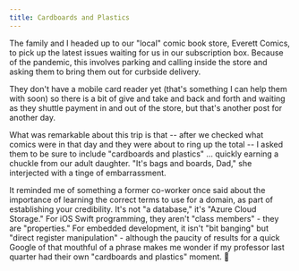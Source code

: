 ```yaml
---
title: Cardboards and Plastics
---
```


The family and I headed up to our "local" comic book store, Everett Comics, to pick up the latest issues waiting for us in our subscription box. Because of the pandemic, this involves parking and calling inside the store and asking them to bring them out for curbside delivery.



They don't have a mobile card reader yet (that's something I can help them with soon) so there is a bit of give and take and back and forth and waiting as they shuttle payment in and out of the store, but that's another post for another day.



What was remarkable about this trip is that -- after we checked what comics were in that day and they were about to ring up the total -- I asked them to be sure to include "cardboards and plastics" ... quickly earning a chuckle from our adult daughter. "It's bags and boards, Dad," she interjected with a tinge of embarrassment.



It reminded me of something a former co-worker once said about the importance of learning the correct terms to use for a domain, as part of establishing your credibility. It's not "a database," it's "Azure Cloud Storage." For iOS Swift programming, they aren't "class members" - they are "properties." For embedded development, it isn't "bit banging" but "direct register manipulation" - although the paucity of results for a quick Google of that mouthful of a phrase makes me wonder if my professor last quarter had their own "cardboards and plastics" moment. 🙂
